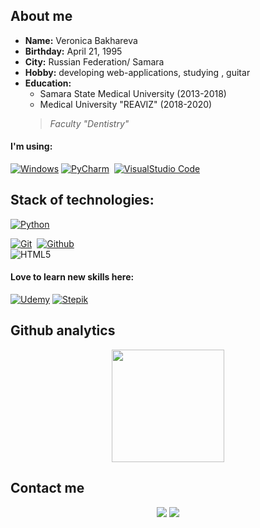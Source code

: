 
## About me
- **Name:** Veronica Bakhareva
- **Birthday:** April 21, 1995
- **City:** Russian Federation/ Samara
- **Hobby:** developing web-applications, studying , guitar
- **Education:**
  - Samara State Medical University (2013-2018)
  - Medical University "REAVIZ" (2018-2020)
  > *Faculty "Dentistry"*

#### I'm using:
  [![Windows](https://img.shields.io/badge/Windows_10-0078D6?style=for-the-badge&logo=windows&logoColor=white)](https://www.microsoft.com/)
  [![PyCharm](https://img.shields.io/badge/pycharm-143?style=for-the-badge&logo=pycharm&logoColor=black&color=black&labelColor=green)](https://www.jetbrains.com/pycharm/)&nbsp;
  [![VisualStudio Code](https://img.shields.io/badge/visualStudioCode-%23575757.svg?style=for-the-badge&logo=visual-studio-code&logoColor=blue)](https://code.visualstudio.com/)&nbsp;

    
    
## Stack of technologies:
  
  [![Python](https://img.shields.io/badge/-Python-blue?logo=python&logoColor=white&style=for-the-badge)](https://www.python.org/)&nbsp;
<!--   [![PostgreSQL](https://img.shields.io/badge/-PostgreSQL-blue?logo=postgresql&style=for-the-badge&logoColor=white)](https://postgresql.org)&nbsp;  -->
  [![Git](https://img.shields.io/badge/-Git-black?logo=git&style=for-the-badge&logoColor=white)](https://git-scm.com/)&nbsp;
  [![Github](https://img.shields.io/badge/-GitHub-lightgrey?logo=github&style=for-the-badge&logoColor=white)](https://github.com/)&nbsp;   
  ![HTML5](https://img.shields.io/badge/html5-%23E34F26.svg?style=for-the-badge&logo=html5&logoColor=white)&nbsp;
<!--   [![JavaScript](https://img.shields.io/badge/-JavaScript-black?logo=JavaScript&style=for-the-badge&logoColor=white)](https://www.javascript.com/)&nbsp; -->

  
  #### Love to learn new skills here:  

  [![Udemy](https://img.shields.io/badge/Udemy-A435F0?style=for-the-badge&logo=Udemy&logoColor=white)](https://www.udemy.com/)
  [![Stepik](https://img.shields.io/badge/Stepik-black?style=for-the-badge&logo=Stepik&logoColor=white)](https://stepik.org/users/295660334)

## Github analytics
  <p align='center'>
    <a href='https://github.com/ezzegen'>
      <img height='180em' src="https://github-readme-stats-eight-theta.vercel.app/api?username=ezzegen&show_icons=true&theme=dark&include_all_commits=true&count_private=true&hide=stars,issues,contribs"/>
    </a>
  </p>
  
## Contact me

  <p align='center'>
    <a href='https://t.me/ezzegen' target='_blank'><img src='https://img.shields.io/badge/-@ezzegen-blue?logo=telegram&style=for-the-badge&logoColor=white' /></a>
    <a href='mailto: bakhnika95@gmail.com' target='_blank'><img src='https://img.shields.io/badge/-bakhnika95@gmail.com-green?logo=gmail&style=for-the-badge&logoColor=white' />        </a>
  </p>
